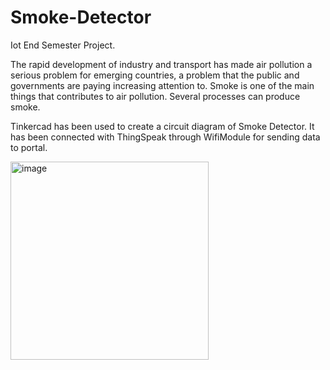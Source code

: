 ﻿# Smoke-Detector
Iot End Semester Project.

The rapid development of industry and transport has made air pollution a serious problem for emerging countries, a problem that the public and governments are paying increasing attention to.
Smoke is one of the main things that contributes to air pollution. Several processes can produce smoke. 

Tinkercad has been used to create a circuit diagram of Smoke Detector. It has been connected with ThingSpeak through WifiModule for sending data to portal.


<img width="317" alt="image" src="https://github.com/anasatwork01/Smoke-Detector/assets/76561718/2f01ce13-1e68-4b25-aaf7-b9d63aca7d5d">
